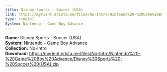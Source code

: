 ```yaml
---
title: Disney Sports - Soccer (USA)
link: https://myrient.erista.me/files/No-Intro/Nintendo%20-%20Game%20Boy%20Advance/Disney%20Sports%20-%20Soccer%20(USA).zip
type: single1
System: Nintendo - Game Boy Advance
---
```

<b>Game:</b> Disney Sports - Soccer (USA)<br>
<b>System:</b> Nintendo - Game Boy Advance<br>
<b>Collection:</b> No-Intro<br>
<b>Download:</b> https://myrient.erista.me/files/No-Intro/Nintendo%20-%20Game%20Boy%20Advance/Disney%20Sports%20-%20Soccer%20(USA).zip